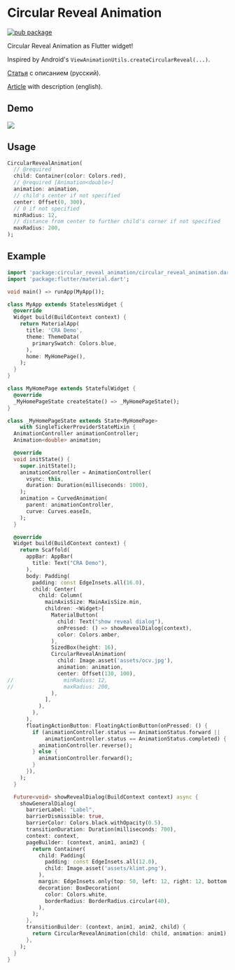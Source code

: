 # Circular Reveal Animation

[![pub package](https://img.shields.io/pub/v/circular_reveal_animation.svg)](https://pub.dartlang.org/packages/circular_reveal_animation)

Circular Reveal Animation as Flutter widget!

Inspired by Android's `ViewAnimationUtils.createCircularReveal(...)`.

[Статья](https://habr.com/post/452072/) с описанием (русский).

[Article](https://medium.com/flutter-community/how-to-implement-circularrevealanimation-as-flutter-library-and-publish-it-on-pub-dev-on-the-way-34e8cd21a46) with description (english).

## Demo

![](https://github.com/qwert2603/circular_reveal_animation/blob/master/art/device20190516131715%20(1).gif)

## Usage

```dart
CircularRevealAnimation(
  // @required
  child: Container(color: Colors.red),
  // @required [Animation<double>]
  animation: animation,
  // child's center if not specified
  center: Offset(0, 300),
  // 0 if not specified
  minRadius: 12,
  // distance from center to further child's corner if not specified
  maxRadius: 200,
);
```

## Example

```dart
import 'package:circular_reveal_animation/circular_reveal_animation.dart';
import 'package:flutter/material.dart';

void main() => runApp(MyApp());

class MyApp extends StatelessWidget {
  @override
  Widget build(BuildContext context) {
    return MaterialApp(
      title: 'CRA Demo',
      theme: ThemeData(
        primarySwatch: Colors.blue,
      ),
      home: MyHomePage(),
    );
  }
}

class MyHomePage extends StatefulWidget {
  @override
  _MyHomePageState createState() => _MyHomePageState();
}

class _MyHomePageState extends State<MyHomePage>
    with SingleTickerProviderStateMixin {
  AnimationController animationController;
  Animation<double> animation;

  @override
  void initState() {
    super.initState();
    animationController = AnimationController(
      vsync: this,
      duration: Duration(milliseconds: 1000),
    );
    animation = CurvedAnimation(
      parent: animationController,
      curve: Curves.easeIn,
    );
  }

  @override
  Widget build(BuildContext context) {
    return Scaffold(
      appBar: AppBar(
        title: Text("CRA Demo"),
      ),
      body: Padding(
        padding: const EdgeInsets.all(16.0),
        child: Center(
          child: Column(
            mainAxisSize: MainAxisSize.min,
            children: <Widget>[
              MaterialButton(
                child: Text("show reveal dialog"),
                onPressed: () => showRevealDialog(context),
                color: Colors.amber,
              ),
              SizedBox(height: 16),
              CircularRevealAnimation(
                child: Image.asset('assets/ocv.jpg'),
                animation: animation,
                center: Offset(130, 100),
//                minRadius: 12,
//                maxRadius: 200,
              ),
            ],
          ),
        ),
      ),
      floatingActionButton: FloatingActionButton(onPressed: () {
        if (animationController.status == AnimationStatus.forward ||
            animationController.status == AnimationStatus.completed) {
          animationController.reverse();
        } else {
          animationController.forward();
        }
      }),
    );
  }

  Future<void> showRevealDialog(BuildContext context) async {
    showGeneralDialog(
      barrierLabel: "Label",
      barrierDismissible: true,
      barrierColor: Colors.black.withOpacity(0.5),
      transitionDuration: Duration(milliseconds: 700),
      context: context,
      pageBuilder: (context, anim1, anim2) {
        return Container(
          child: Padding(
            padding: const EdgeInsets.all(12.0),
            child: Image.asset('assets/klimt.png'),
          ),
          margin: EdgeInsets.only(top: 50, left: 12, right: 12, bottom: 50),
          decoration: BoxDecoration(
            color: Colors.white,
            borderRadius: BorderRadius.circular(40),
          ),
        );
      },
      transitionBuilder: (context, anim1, anim2, child) {
        return CircularRevealAnimation(child: child, animation: anim1);
      },
    );
  }
}

```
